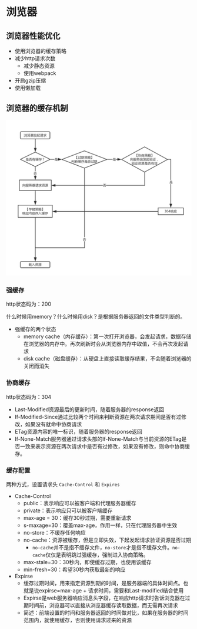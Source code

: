 # 浏览器

## 浏览器性能优化

- 使用浏览器的缓存策略
- 减少http请求次数
  - 减少静态资源
  - 使用webpack
- 开启gzip压缩
- 使用懒加载

## 浏览器的缓存机制

![](../00-images/cache-control.png)



### 强缓存

http状态码为：200

什么时候用memory？什么时候用disk？是根据服务器返回的文件类型判断的。

- 强缓存的两个状态
  - memory cache（内存缓存）：第一次打开浏览器，会发起请求，数据存储在浏览器的内存中。再次刷新时会从浏览器内存中取值，不会再次发起请求
  - disk cache（磁盘缓存）：从硬盘上直接读取缓存结果，不会随着浏览器的关闭而消失

### 协商缓存

http状态码为：304

- Last-Modified资源最后的更新时间，随着服务器的response返回
- If-Modified-Since通过比较两个时间来判断资源在两次请求期间是否有过修改，如果没有就命中协商请求
- ETag资源内容的唯一标识，随着服务器的response返回
- If-None-Match服务器通过请求头部的If-None-Match与当前资源的ETag是否一致来表示资源在两次请求中是否有过修改，如果没有修改，则命中协商缓存。

### 缓存配置

两种方式，设置请求头  `Cache-Control`  和  `Expires`

- Cache-Control
  - public：表示响应可以被客户端和代理服务器缓存
  - private：表示响应只可以被客户端缓存
  - max-age = 30：缓存30秒过期，需要重新请求
  - s-maxage=30：覆盖max-age，作用一样，只在代理服务器中生效
  - no-store：不缓存任何响应
  - no-cache：资源被缓存，但是立即失效，下起发起请求验证资源是否过期
    - `no-cache`并不是指不缓存文件，`no-store`才是指不缓存文件。`no-cache`仅仅是表明跳过强缓存，强制进入协商策略。
  - max-stale=30：30秒内，即使缓存过期，也使用该缓存
  - min-fresh=30：希望30秒内获取最新的响应
- Expirse
  - 缓存过期时间，用来指定资源到期的时间，是服务器端的具体时间点。也就是说expirse=max-age + 请求时间，需要和Last-modified结合使用
  - Expirse是web服务器响应消息头字段，在响应http请求时告诉浏览器在过期时间前，浏览器可以直接从浏览器缓存读取数据，而无需再次请求
  - 简述：前端设置的时间和服务器返回的时间做对比，如果在服务器的时间范围内，就使用缓存，否则使用请求过来的资源

